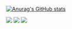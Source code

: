 [![Anurag's GitHub stats](https://github-readme-stats.vercel.app/apijaooduartteanuraghazra)](https://github.com/anuraghazra/github-readme-stats)

<div> 
  <a href="https://instagram.com/jaooduartte" target="_blank"><img src="https://img.shields.io/badge/-Instagram-%23E4405F?style=for-the-badge&logo=instagram&logoColor=white" target="_blank"></a>
  <a href = "mailto:jpdx2010@hotmail.com"><img src="https://img.shields.io/badge/-mail-%23333?style=for-the-badge&logo=gmail&logoColor=white" target="_blank"></a>
  <a href="https://www.linkedin.com/in/jaooduartte" target="_blank"><img src="https://img.shields.io/badge/-LinkedIn-%230077B5?style=for-the-badge&logo=linkedin&logoColor=white" target="_blank"></a> 
</div>
